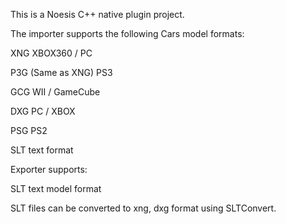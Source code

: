 This is a Noesis C++ native plugin project.

The importer supports the following Cars model formats:

  XNG XBOX360 / PC  

  P3G (Same as XNG) PS3 

  GCG WII / GameCube 

  DXG PC / XBOX  

  PSG PS2 

  SLT text format

Exporter supports:

  SLT text model format

SLT files can be converted to xng, dxg format using SLTConvert.
